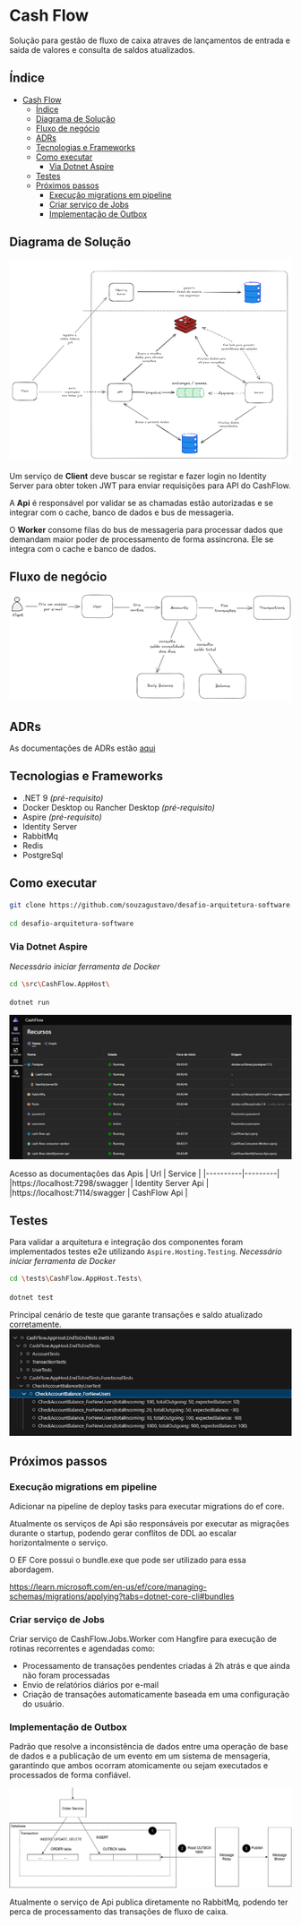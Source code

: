 # Cash Flow

Solução para gestão de fluxo de caixa atraves de lançamentos de entrada e saida de valores e consulta de saldos atualizados.

##  Índice

- [Cash Flow](#cash-flow)
  - [Índice](#índice)
  - [Diagrama de Solução](#diagrama-de-solução)
  - [Fluxo de negócio](#fluxo-de-negócio)
  - [ADRs](#adrs)
  - [Tecnologias e Frameworks](#tecnologias-e-frameworks)
  - [Como executar](#como-executar)
    - [Via Dotnet Aspire](#via-dotnet-aspire)
  - [Testes](#testes)
  - [Próximos passos](#próximos-passos)
    - [Execução migrations em pipeline](#execução-migrations-em-pipeline)
    - [Criar serviço de Jobs](#criar-serviço-de-jobs)
    - [Implementação de Outbox](#implementação-de-outbox)

## Diagrama de Solução

![alt text](./images/diagrama-solucao.png)

Um serviço de **Client** deve buscar se registar e fazer login no Identity Server para obter token JWT para enviar requisições para API do CashFlow.

A **Api** é responsável por validar se as chamadas estão autorizadas e se integrar com o cache, banco de dados e bus de messageria.

O **Worker** consome filas do bus de messageria para processar dados que demandam maior poder de processamento de forma assincrona. Ele se integra com o cache e banco de dados.

## Fluxo de negócio

![alt text](./images/business-flow1.png)

## ADRs

As documentações de ADRs estão [aqui](./adrs/)

## Tecnologias e Frameworks
- .NET 9 _(pré-requisito)_
- Docker Desktop ou Rancher Desktop _(pré-requisito)_
- Aspire _(pré-requisito)_
- Identity Server
- RabbitMq
- Redis
- PostgreSql

## Como executar 
```bash
git clone https://github.com/souzagustavo/desafio-arquitetura-software.git

cd desafio-arquitetura-software
```

### Via Dotnet Aspire
_Necessário iniciar ferramenta de Docker_
```bash
cd \src\CashFlow.AppHost\

dotnet run
```
![alt text](./images/aspire.png)

Acesso as documentações das Apis
| Url      | Service |
|----------|---------|
|https://localhost:7298/swagger | Identity Server Api |
|https://localhost:7114/swagger | CashFlow Api |

## Testes
Para validar a arquitetura e integração dos componentes foram implementados testes e2e utilizando ```Aspire.Hosting.Testing```.
_Necessário iniciar ferramenta de Docker_
```bash
cd \tests\CashFlow.AppHost.Tests\

dotnet test
```
Principal cenário de teste que garante transações e saldo atualizado corretamente.
![alt text](./images/test-e2e.png)


## Próximos passos

### Execução migrations em pipeline
Adicionar na pipeline de deploy tasks para executar migrations do ef core.

Atualmente os serviços de Api são responsáveis por executar as migrações durante o startup, podendo gerar conflitos de DDL ao escalar horizontalmente o serviço.

O EF Core possui o bundle.exe que pode ser utilizado para essa abordagem.

https://learn.microsoft.com/en-us/ef/core/managing-schemas/migrations/applying?tabs=dotnet-core-cli#bundles

### Criar serviço de Jobs 
Criar serviço de CashFlow.Jobs.Worker com Hangfire para execução de rotinas recorrentes e agendadas como:

- Processamento de transações pendentes criadas á 2h atrás e que ainda não foram processadas
- Envio de relatórios diários por e-mail 
- Criação de transações automaticamente baseada em uma configuração do usuário.

### Implementação de Outbox
Padrão que resolve a inconsistência de dados entre uma operação de base de dados e a publicação de um evento em um sistema de mensageria, garantindo que ambos ocorram atomicamente ou sejam executados e processados de forma confiável.

![alt text](./images/outbox.png)

Atualmente o serviço de Api publica diretamente no RabbitMq, podendo ter perca de processamento das transações de fluxo de caixa.
